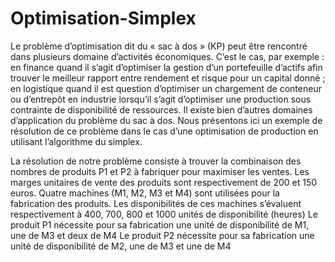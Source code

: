 # Optimisation-Simplex

Le problème d’optimisation dit du « sac à dos » (KP) peut être rencontré dans plusieurs domaine d’activités économiques. C’est le cas, par exemple : 
en finance quand il s’agit d’optimiser la gestion d’un portefeuille d’actifs afin trouver le meilleur rapport entre rendement et risque pour un capital donné ;
en logistique quand il est question d’optimiser un chargement de conteneur ou d’entrepôt
en industrie lorsqu’il s’agit d’optimiser une production sous contrainte de disponibilité de ressources. 
Il existe bien d’autres domaines d’application du problème du sac à dos. Nous présentons ici un exemple de résolution de ce problème dans le cas d’une optimisation de production en utilisant l’algorithme du simplex.

La résolution de notre problème consiste à trouver la combinaison des nombres de produits P1 et P2 à fabriquer pour maximiser les ventes.
Les marges unitaires de vente des produits sont respectivement de 200 et 150 euros.
Quatre machines (M1, M2, M3 et M4) sont utilisées pour la fabrication des produits. Les disponibilités de ces machines s’évaluent respectivement à 400, 700, 800 et 1000 unités de disponibilité (heures)
Le produit P1 nécessite pour sa fabrication une unité de disponibilité de M1, une de M3 et deux de M4
Le produit P2 nécessite pour sa fabrication une unité de disponibilité de M2, une de M3 et une de M4
